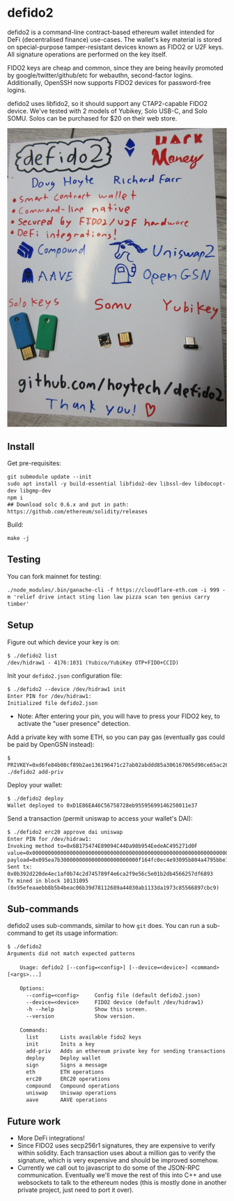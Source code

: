 # defido2

defido2 is a command-line contract-based ethereum wallet intended for DeFi (decentralised finance) use-cases. The wallet's key material is stored on special-purpose tamper-resistant devices known as FIDO2 or U2F keys. All signature operations are performed on the key itself.

FIDO2 keys are cheap and common, since they are being heavily promoted by google/twitter/github/etc for webauthn, second-factor logins. Additionally, OpenSSH now supports FIDO2 devices for password-free logins.

defido2 uses libfido2, so it should support any CTAP2-capable FIDO2 device. We've tested with 2 models of Yubikey, Solo USB-C, and Solo SOMU. Solos can be purchased for $20 on their web store.

![Splash Image](defido2.jpg)


## Install

Get pre-requisites:

    git submodule update --init
    sudo apt install -y build-essential libfido2-dev libssl-dev libdocopt-dev libgmp-dev
    npm i
    ## Download solc 0.6.x and put in path: https://github.com/ethereum/solidity/releases

Build:

    make -j


## Testing

You can fork mainnet for testing:

    ./node_modules/.bin/ganache-cli -f https://cloudflare-eth.com -i 999 -m 'relief drive intact sting lion law pizza scan ten genius carry timber'

## Setup

Figure out which device your key is on:

    $ ./defido2 list
    /dev/hidraw1 - 4176:1031 (Yubico/YubiKey OTP+FIDO+CCID)

Init your `defido2.json` configuration file:

    $ ./defido2 --device /dev/hidraw1 init
    Enter PIN for /dev/hidraw1: 
    Initialized file defido2.json

* Note: After entering your pin, you will have to press your FIDO2 key, to activate the "user presence" detection.

Add a private key with some ETH, so you can pay gas (eventually gas could be paid by OpenGSN instead):

    $ PRIVKEY=0xd6fe84b08cf89b2ae136196471c27ab02abddd85a306167065d90ce65ac2674b ./defido2 add-priv

Deploy your wallet:

    $ ./defido2 deploy
    Wallet deployed to 0xD1E86EA46C56758728eb95595699146250011e37

Send a transaction (permit uniswap to access your wallet's DAI):

    $ ./defido2 erc20 approve dai uniswap
    Enter PIN for /dev/hidraw1: 
    Invoking method to=0x6B175474E89094C44Da98b954EedeAC495271d0F value=0x0000000000000000000000000000000000000000000000000000000000000000 payload=0x095ea7b3000000000000000000000000f164fc0ec4e93095b804a4795bbe1e041497b92affffffffffffffffffffffffffffffffffffffffffffffffffffffffffffffff
    Sent tx: 0x0b392d220de4ec1af0b74c2d745789f4e6ca2f9e56c5e01b2db4566257df6893
    Tx mined in block 10131095 (0x95efeaaebb8b5b4beac06b39d78112689a44030ab1133da1973c85566897cbc9)

## Sub-commands

defido2 uses sub-commands, similar to how `git` does. You can run a sub-command to get its usage information:

    $ ./defido2 
    Arguments did not match expected patterns

        Usage: defido2 [--config=<config>] [--device=<device>] <command> [<args>...]

        Options:
          --config=<config>     Config file (default defido2.json)
          --device=<device>     FIDO2 device (default /dev/hidraw1)
          -h --help             Show this screen.
          --version             Show version.

        Commands:
          list       Lists available fido2 keys
          init       Inits a key
          add-priv   Adds an ethereum private key for sending transactions
          deploy     Deploy wallet
          sign       Signs a message
          eth        ETH operations
          erc20      ERC20 operations
          compound   Compound operations
          uniswap    Uniswap operations
          aave       AAVE operations



## Future work

* More DeFi integrations!
* Since FIDO2 uses secp256r1 signatures, they are expensive to verify within solidity. Each transaction uses about a million gas to verify the signature, which is very expensive and should be improved somehow.
* Currently we call out to javascript to do some of the JSON-RPC communication. Eventually we'll move the rest of this into C++ and use websockets to talk to the ethereum nodes (this is mostly done in another private project, just need to port it over).
